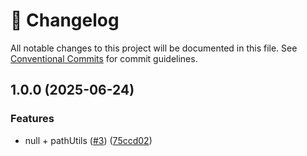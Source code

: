 <!-- markdownlint-disable --><!-- textlint-disable -->

# 📓 Changelog

All notable changes to this project will be documented in this file. See
[Conventional Commits](https://conventionalcommits.org) for commit guidelines.

## 1.0.0 (2025-06-24)

### Features

- null + pathUtils ([#3](https://github.com/sanity-io/json-match/issues/3)) ([75ccd02](https://github.com/sanity-io/json-match/commit/75ccd02350cc219e06028ed85c5adea333c3759c))
